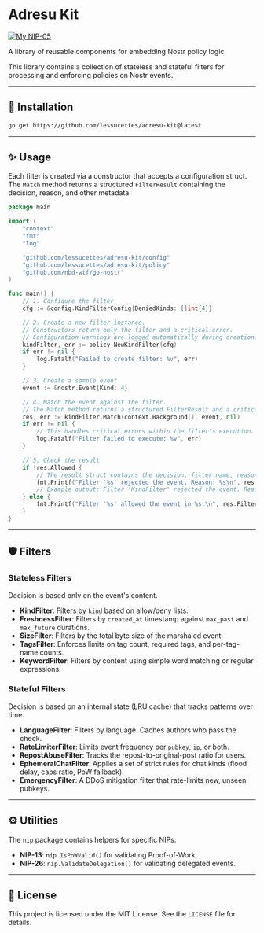 # Adresu Kit

[![My NIP-05](https://img.shields.io/badge/NIP--05-__@dukenukemmustdie.com-8E44AD?logo=nostr&logoColor=white)](https://dukenukemmustdie.com)

A library of reusable components for embedding Nostr policy logic.

This library contains a collection of stateless and stateful filters for processing and enforcing policies on Nostr events.

---

## 🚀 Installation

```bash
go get https://github.com/lessucettes/adresu-kit@latest
```

-----

## ✨ Usage

Each filter is created via a constructor that accepts a configuration struct. The `Match` method returns a structured `FilterResult` containing the decision, reason, and other metadata.

```go
package main

import (
	"context"
	"fmt"
	"log"

	"github.com/lessucettes/adresu-kit/config"
	"github.com/lessucettes/adresu-kit/policy"
	"github.com/nbd-wtf/go-nostr"
)

func main() {
	// 1. Configure the filter
	cfg := &config.KindFilterConfig{DeniedKinds: []int{4}}

	// 2. Create a new filter instance.
	// Constructors return only the filter and a critical error.
	// Configuration warnings are logged automatically during creation.
	kindFilter, err := policy.NewKindFilter(cfg)
	if err != nil {
		log.Fatalf("Failed to create filter: %v", err)
	}

	// 3. Create a sample event
	event := &nostr.Event{Kind: 4}

	// 4. Match the event against the filter.
	// The Match method returns a structured FilterResult and a critical error.
	res, err := kindFilter.Match(context.Background(), event, nil)
	if err != nil {
		// This handles critical errors within the filter's execution.
		log.Fatalf("Filter failed to execute: %v", err)
	}

	// 5. Check the result
	if !res.Allowed {
		// The result struct contains the decision, filter name, reason, and duration.
		fmt.Printf("Filter '%s' rejected the event. Reason: %s\n", res.Filter, res.Reason)
		// Example output: Filter 'KindFilter' rejected the event. Reason: kind_4_denied
	} else {
		fmt.Printf("Filter '%s' allowed the event in %s.\n", res.Filter, res.Duration)
	}
}
```

-----

## 🛡️ Filters

### Stateless Filters

Decision is based only on the event's content.

  * **KindFilter**: Filters by `kind` based on allow/deny lists.
  * **FreshnessFilter**: Filters by `created_at` timestamp against `max_past` and `max_future` durations.
  * **SizeFilter**: Filters by the total byte size of the marshaled event.
  * **TagsFilter**: Enforces limits on tag count, required tags, and per-tag-name counts.
  * **KeywordFilter**: Filters by content using simple word matching or regular expressions.

### Stateful Filters

Decision is based on an internal state (LRU cache) that tracks patterns over time.

  * **LanguageFilter**: Filters by language. Caches authors who pass the check.
  * **RateLimiterFilter**: Limits event frequency per `pubkey`, `ip`, or both.
  * **RepostAbuseFilter**: Tracks the repost-to-original-post ratio for users.
  * **EphemeralChatFilter**: Applies a set of strict rules for chat kinds (flood delay, caps ratio, PoW fallback).
  * **EmergencyFilter**: A DDoS mitigation filter that rate-limits new, unseen pubkeys.

-----

## ⚙️ Utilities

The `nip` package contains helpers for specific NIPs.

  * **NIP-13**: `nip.IsPoWValid()` for validating Proof-of-Work.
  * **NIP-26**: `nip.ValidateDelegation()` for validating delegated events.

-----

## 📄 License

This project is licensed under the MIT License. See the `LICENSE` file for details.
